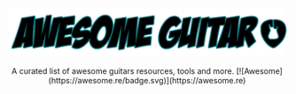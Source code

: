 <p align="center">
  <a href="https://github.com/tobiasbueschel/awesome-pokemon/">
    <img alt="Awesome Guitar" src="logo.png" width="700">
  </a>
</p>

<div align="center">

<p align="center">
A curated list of awesome guitars resources, tools and more. [![Awesome](https://awesome.re/badge.svg)](https://awesome.re)
</p>
